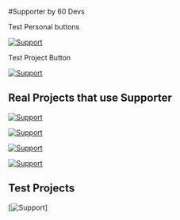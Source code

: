 #Supporter by 60 Devs

Test Personal buttons

[![Support](https://supporter.60devs.com/api/b/fd92ac0c038a5ef6b879009c0b758b36/)](https://supporter.60devs.com/give/fd92ac0c038a5ef6b879009c0b758b36)

Test Project Button

[![Support](https://supporter.60devs.com/api/b/fd92ac0c038a5ef6b879009c0b758b36/This%20Extension)](https://supporter.60devs.com/support/fd92ac0c038a5ef6b879009c0b758b36/This%20Extension)

## Real Projects that use Supporter

[![Support](https://supporter.60devs.com/api/b/05a6d808de51cad5dfba4b6755686672/WDRL)](https://supporter.60devs.com/support/05a6d808de51cad5dfba4b6755686672/WDRL)

[![Support](https://supporter.60devs.com/api/b/33df4abbec4d39260f49015d2457eafe/JSPM)](https://supporter.60devs.com/support/33df4abbec4d39260f49015d2457eafe/JSPM)

[![Support](https://supporter.60devs.com/api/b/33df4abbec4d39260f49015d2457eafe/SystemJS)](https://supporter.60devs.com/support/33df4abbec4d39260f49015d2457eafe/SystemJS)

[![Support](https://supporter.60devs.com/api/b/f4co3kmopd9mngbzjgn6ymbug/campaign)](https://supporter.60devs.com/support/f4co3kmopd9mngbzjgn6ymbug/campaign)

## Test Projects

[![Support](https://60devs.com/img/test.svg)]

